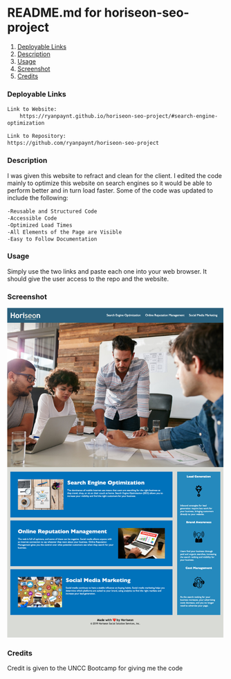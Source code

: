 # README.md for horiseon-seo-project

1. [Deployable Links](#Deployable)
2. [Description](#Descriptions)
3. [Usage](#Usage)
4. [Screenshot](#Screenshot)
5. [Credits](#Credits)

### Deployable Links

```
Link to Website:
    https://ryanpaynt.github.io/horiseon-seo-project/#search-engine-optimization
```
```
Link to Repository:
https://github.com/ryanpaynt/horiseon-seo-project
```

### Description
<p>
I was given this website to refract and clean for the client. I edited the code mainly to optimize this website on search engines so it would be able to perform better and in turn load faster. Some of the code was updated to include the following:

```
-Reusable and Structured Code
-Accessible Code
-Optimized Load Times
-All Elements of the Page are Visible
-Easy to Follow Documentation
```
</p>

### Usage
<p>
Simply use the two links and paste each one into your web browser. It should give the user access to the repo and the website.
</p>

### Screenshot

<img src="./horiseon-screen-shot.jpg" width="500">

### Credits
<p>

Credit is given to the UNCC Bootcamp for giving me the code

</p>